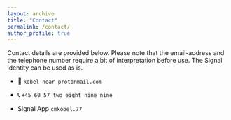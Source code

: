 ```yaml
---
layout: archive
title: "Contact"
permalink: /contact/
author_profile: true
---
```



Contact details are provided below. Please note that the email-address and the telephone number require a bit of interpretation before use. The Signal identity can be used as is.

  - 📧 `kobel near protonmail.com`

  - 📞 `+45 60 57 two eight nine nine`

  - Signal App `cmkobel.77`

